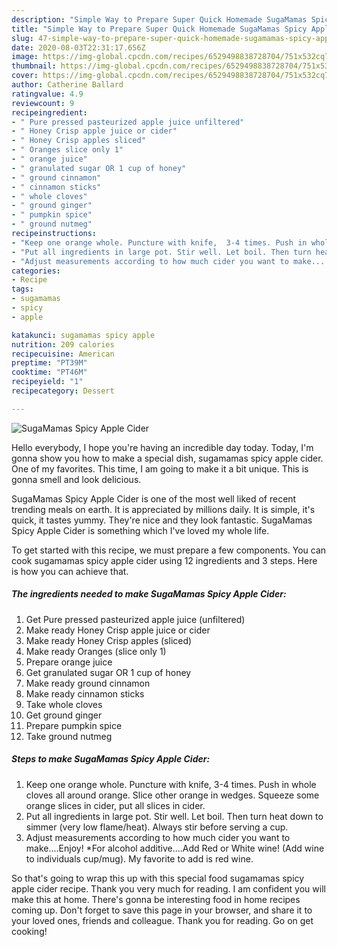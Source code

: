 ```yaml
---
description: "Simple Way to Prepare Super Quick Homemade SugaMamas Spicy Apple Cider"
title: "Simple Way to Prepare Super Quick Homemade SugaMamas Spicy Apple Cider"
slug: 47-simple-way-to-prepare-super-quick-homemade-sugamamas-spicy-apple-cider
date: 2020-08-03T22:31:17.656Z
image: https://img-global.cpcdn.com/recipes/6529498838728704/751x532cq70/sugamamas-spicy-apple-cider-recipe-main-photo.jpg
thumbnail: https://img-global.cpcdn.com/recipes/6529498838728704/751x532cq70/sugamamas-spicy-apple-cider-recipe-main-photo.jpg
cover: https://img-global.cpcdn.com/recipes/6529498838728704/751x532cq70/sugamamas-spicy-apple-cider-recipe-main-photo.jpg
author: Catherine Ballard
ratingvalue: 4.9
reviewcount: 9
recipeingredient:
- " Pure pressed pasteurized apple juice unfiltered"
- " Honey Crisp apple juice or cider"
- " Honey Crisp apples sliced"
- " Oranges slice only 1"
- " orange juice"
- " granulated sugar OR 1 cup of honey"
- " ground cinnamon"
- " cinnamon sticks"
- " whole cloves"
- " ground ginger"
- " pumpkin spice"
- " ground nutmeg"
recipeinstructions:
- "Keep one orange whole. Puncture with knife,  3-4 times. Push in whole cloves all around orange. Slice other orange in wedges. Squeeze some orange slices in cider, put all slices in cider."
- "Put all ingredients in large pot. Stir well. Let boil. Then turn heat down to simmer (very low flame/heat). Always stir before serving a cup."
- "Adjust measurements according to how much cider you want to make....Enjoy! *For alcohol additive....Add Red or White wine! (Add wine to individuals cup/mug). My favorite to add is red wine."
categories:
- Recipe
tags:
- sugamamas
- spicy
- apple

katakunci: sugamamas spicy apple 
nutrition: 209 calories
recipecuisine: American
preptime: "PT39M"
cooktime: "PT46M"
recipeyield: "1"
recipecategory: Dessert

---
```



![SugaMamas Spicy Apple Cider](https://img-global.cpcdn.com/recipes/6529498838728704/751x532cq70/sugamamas-spicy-apple-cider-recipe-main-photo.jpg)

Hello everybody, I hope you're having an incredible day today. Today, I'm gonna show you how to make a special dish, sugamamas spicy apple cider. One of my favorites. This time, I am going to make it a bit unique. This is gonna smell and look delicious.

SugaMamas Spicy Apple Cider is one of the most well liked of recent trending meals on earth. It is appreciated by millions daily. It is simple, it's quick, it tastes yummy. They're nice and they look fantastic. SugaMamas Spicy Apple Cider is something which I've loved my whole life.




To get started with this recipe, we must prepare a few components. You can cook sugamamas spicy apple cider using 12 ingredients and 3 steps. Here is how you can achieve that.

##### The ingredients needed to make SugaMamas Spicy Apple Cider:

1. Get  Pure pressed pasteurized apple juice (unfiltered)
1. Make ready  Honey Crisp apple juice or cider
1. Make ready  Honey Crisp apples (sliced)
1. Make ready  Oranges (slice only 1)
1. Prepare  orange juice
1. Get  granulated sugar OR 1 cup of honey
1. Make ready  ground cinnamon
1. Make ready  cinnamon sticks
1. Take  whole cloves
1. Get  ground ginger
1. Prepare  pumpkin spice
1. Take  ground nutmeg




##### Steps to make SugaMamas Spicy Apple Cider:

1. Keep one orange whole. Puncture with knife,  3-4 times. Push in whole cloves all around orange. Slice other orange in wedges. Squeeze some orange slices in cider, put all slices in cider.
1. Put all ingredients in large pot. Stir well. Let boil. Then turn heat down to simmer (very low flame/heat). Always stir before serving a cup.
1. Adjust measurements according to how much cider you want to make....Enjoy! *For alcohol additive....Add Red or White wine! (Add wine to individuals cup/mug). My favorite to add is red wine.




So that's going to wrap this up with this special food sugamamas spicy apple cider recipe. Thank you very much for reading. I am confident you will make this at home. There's gonna be interesting food in home recipes coming up. Don't forget to save this page in your browser, and share it to your loved ones, friends and colleague. Thank you for reading. Go on get cooking!
